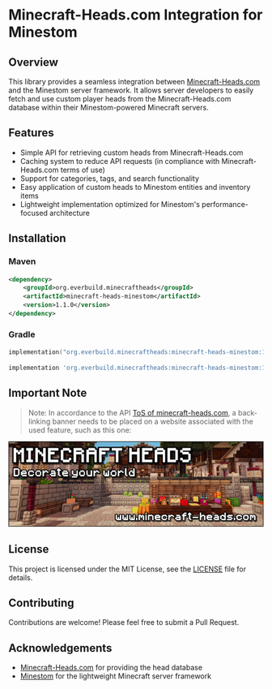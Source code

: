 # Minecraft-Heads.com Integration for Minestom

## Overview
This library provides a seamless integration between [Minecraft-Heads.com](https://minecraft-heads.com/) and the Minestom server framework. It allows server developers to easily fetch and use custom player heads from the Minecraft-Heads.com database within their Minestom-powered Minecraft servers.

## Features
- Simple API for retrieving custom heads from Minecraft-Heads.com
- Caching system to reduce API requests (in compliance with Minecraft-Heads.com terms of use)
- Support for categories, tags, and search functionality
- Easy application of custom heads to Minestom entities and inventory items
- Lightweight implementation optimized for Minestom's performance-focused architecture

## Installation

### Maven
```xml
<dependency>
    <groupId>org.everbuild.minecraftheads</groupId>
    <artifactId>minecraft-heads-minestom</artifactId>
    <version>1.1.0</version>
</dependency>
```

### Gradle
```kotlin
implementation("org.everbuild.minecraftheads:minecraft-heads-minestom:1.1.0")
```
```groovy
implementation 'org.everbuild.minecraftheads:minecraft-heads-minestom:1.1.0'
```

## Important Note

> Note: In accordance to the API [ToS of minecraft-heads.com](https://minecraft-heads.com/terms-of-use), a back-linking banner needs to be placed on a website associated
> with the used feature, such as this one:

[![](.github/banner.png)](https://minecraft-heads.com/)

## License
This project is licensed under the MIT License, see the [LICENSE](LICENSE) file for details.


## Contributing
Contributions are welcome! Please feel free to submit a Pull Request.

## Acknowledgements
- [Minecraft-Heads.com](https://minecraft-heads.com/) for providing the head database
- [Minestom](https://github.com/Minestom/Minestom) for the lightweight Minecraft server framework
